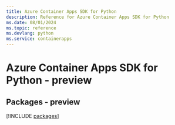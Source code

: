 ```yaml
---
title: Azure Container Apps SDK for Python
description: Reference for Azure Container Apps SDK for Python
ms.date: 08/01/2024
ms.topic: reference
ms.devlang: python
ms.service: containerapps
---
```

# Azure Container Apps SDK for Python - preview
## Packages - preview
[!INCLUDE [packages](container-apps-index.md)]